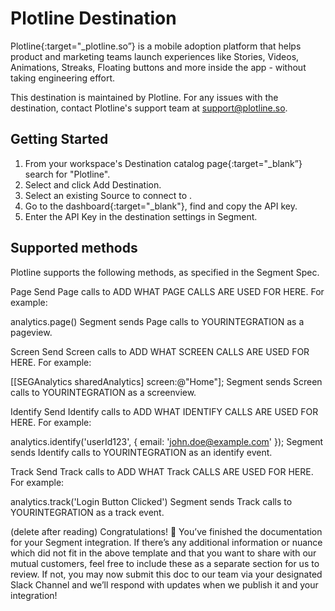 <H1> Plotline Destination </H1>

Plotline{:target="_plotline.so”} is a mobile adoption platform that helps product and marketing teams launch experiences like Stories, Videos, Animations, Streaks, Floating buttons and more inside the app - without taking engineering effort.

This destination is maintained by Plotline. For any issues with the destination, contact Plotline's support team at support@plotline.so.

<H2>Getting Started</H2>

1. From your workspace's Destination catalog page{:target="_blank”} search for "Plotline".
2. Select and click Add Destination.
3. Select an existing Source to connect to .
4. Go to the dashboard{:target="_blank"}, find and copy the API key.
5. Enter the API Key in the destination settings in Segment.

<H2> Supported methods </H2>
Plotline supports the following methods, as specified in the Segment Spec.

Page
Send Page calls to ADD WHAT PAGE CALLS ARE USED FOR HERE. For example:

analytics.page()
Segment sends Page calls to YOURINTEGRATION as a pageview.

Screen
Send Screen calls to ADD WHAT SCREEN CALLS ARE USED FOR HERE. For example:

[[SEGAnalytics sharedAnalytics] screen:@"Home"];
Segment sends Screen calls to YOURINTEGRATION as a screenview.

Identify
Send Identify calls to ADD WHAT IDENTIFY CALLS ARE USED FOR HERE. For example:

analytics.identify('userId123', {
  email: 'john.doe@example.com'
});
Segment sends Identify calls to YOURINTEGRATION as an identify event.

Track
Send Track calls to ADD WHAT Track CALLS ARE USED FOR HERE. For example:

analytics.track('Login Button Clicked')
Segment sends Track calls to YOURINTEGRATION as a track event.

(delete after reading) Congratulations! 🎉 You’ve finished the documentation for your Segment integration. If there’s any additional information or nuance which did not fit in the above template and that you want to share with our mutual customers, feel free to include these as a separate section for us to review. If not, you may now submit this doc to our team via your designated Slack Channel and we’ll respond with updates when we publish it and your integration!
